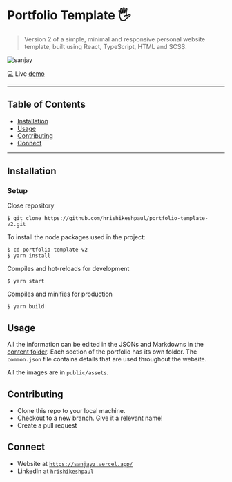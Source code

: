 # Portfolio Template 🖐
> Version 2 of a simple, minimal and responsive personal website template, built using React, TypeScript, HTML and SCSS.

![sanjay](https://user-images.githubusercontent.com/102804548/197192712-420d0f28-49ee-4fd7-b238-4748a9ffce04.png)


💻  Live [demo](https://sanjayz.vercel.app/)

---

## Table of Contents

- [Installation](#installation)
- [Usage](#usage)
- [Contributing](#contributing)
- [Connect](#connect)


---

## Installation

### Setup 

Close repository

```shell
$ git clone https://github.com/hrishikeshpaul/portfolio-template-v2.git
```

To install the node packages used in the project:

```shell
$ cd portfolio-template-v2
$ yarn install
```

Compiles and hot-reloads for development

```shell
$ yarn start
```

Compiles and minifies for production
```shell
$ yarn build
```

## Usage

All the information can be edited in the JSONs and Markdowns in the [content folder]([https://github.com/hrishikeshpaul/portfolio-template-v2/tree/main/src/content](https://github.com/sanjayk0508/portfolio_v2/tree/main/src/content)). Each section of the portfolio has its own folder. The `common.json` file contains details that are used throughout the website. 

All the images are in `public/assets`.

## Contributing 

- Clone this repo to your local machine.
- Checkout to a new branch. Give it a relevant name!
- Create a pull request

## Connect

- Website at <a href="https://sanjayz.vercel.app/" target="_blank">`https://sanjayz.vercel.app/`</a>
- LinkedIn at <a href="[https://www.linkedin.com/in/hrishikeshpaul/](https://in.linkedin.com/in/sanjay-kumar-86a88421a)" target="_blank">`hrishikeshpaul`</a>


